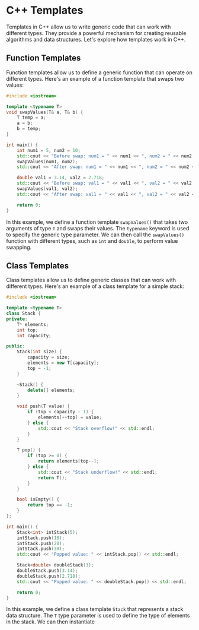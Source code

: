 # C++ Templates

Templates in C++ allow us to write generic code that can work with different types. They provide a powerful mechanism for creating reusable algorithms and data structures. Let's explore how templates work in C++.

## Function Templates

Function templates allow us to define a generic function that can operate on different types. Here's an example of a function template that swaps two values:

```cpp
#include <iostream>

template <typename T>
void swapValues(T& a, T& b) {
    T temp = a;
    a = b;
    b = temp;
}

int main() {
    int num1 = 5, num2 = 10;
    std::cout << "Before swap: num1 = " << num1 << ", num2 = " << num2 << std::endl;
    swapValues(num1, num2);
    std::cout << "After swap: num1 = " << num1 << ", num2 = " << num2 << std::endl;

    double val1 = 3.14, val2 = 2.718;
    std::cout << "Before swap: val1 = " << val1 << ", val2 = " << val2 << std::endl;
    swapValues(val1, val2);
    std::cout << "After swap: val1 = " << val1 << ", val2 = " << val2 << std::endl;

    return 0;
}
```

In this example, we define a function template `swapValues()` that takes two arguments of type `T` and swaps their values. The `typename` keyword is used to specify the generic type parameter. We can then call the `swapValues()` function with different types, such as `int` and `double`, to perform value swapping.

## Class Templates

Class templates allow us to define generic classes that can work with different types. Here's an example of a class template for a simple stack:

```cpp
#include <iostream>

template <typename T>
class Stack {
private:
    T* elements;
    int top;
    int capacity;

public:
    Stack(int size) {
        capacity = size;
        elements = new T[capacity];
        top = -1;
    }

    ~Stack() {
        delete[] elements;
    }

    void push(T value) {
        if (top < capacity - 1) {
            elements[++top] = value;
        } else {
            std::cout << "Stack overflow!" << std::endl;
        }
    }

    T pop() {
        if (top >= 0) {
            return elements[top--];
        } else {
            std::cout << "Stack underflow!" << std::endl;
            return T();
        }
    }

    bool isEmpty() {
        return top == -1;
    }
};

int main() {
    Stack<int> intStack(5);
    intStack.push(10);
    intStack.push(20);
    intStack.push(30);
    std::cout << "Popped value: " << intStack.pop() << std::endl;

    Stack<double> doubleStack(3);
    doubleStack.push(3.14);
    doubleStack.push(2.718);
    std::cout << "Popped value: " << doubleStack.pop() << std::endl;

    return 0;
}
```

In this example, we define a class template `Stack` that represents a stack data structure. The `T` type parameter is used to define the type of elements in the stack. We can then instantiate
